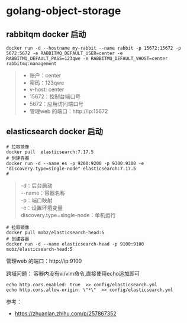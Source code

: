 # golang-object-storage 
## rabbitqm docker 启动
``` shell 
docker run -d --hostname my-rabbit --name rabbit -p 15672:15672 -p 5672:5672 -e RABBITMQ_DEFAULT_USER=center -e RABBITMQ_DEFAULT_PASS=123qwe -e RABBITMQ_DEFAULT_VHOST=center  rabbitmq:management
```
> - 账户：center
> - 密码：123qwe
> - v-host: center
> - 15672：控制台端口号
> - 5672：应用访问端口号
> - 管理web 的端口：http://ip:15672

## elasticsearch docker 启动
``` shell 
# 拉取镜像
docker pull  elasticsearch:7.17.5
# 创建容器
docker run -d --name es -p 9200:9200 -p 9300:9300 -e "discovery.type=single-node" elasticsearch:7.17.5
# 
```
> -d：后台启动  
> --name：容器名称  
> -p：端口映射  
> -e：设置环境变量  
> discovery.type=single-node：单机运行 


``` shell 
# 拉取镜像
docker pull mobz/elasticsearch-head:5
# 创建容器
docker run -d --name elasticsearch-head -p 9100:9100  mobz/elasticsearch-head:5
```
管理web 的端口：http://ip:9100 

跨域问题：
容器内没有vi/vim命令,直接使用echo追加即可
``` shell 
echo http.cors.enabled: true  >> config/elasticsearch.yml
echo http.cors.allow-origin: \"*\"  >> config/elasticsearch.yml
```
参考：  
- https://zhuanlan.zhihu.com/p/257867352